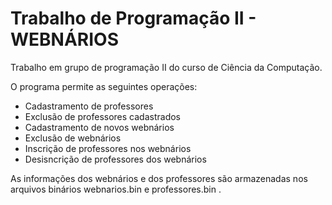 # Trabalho de Programação II - WEBNÁRIOS
Trabalho em grupo de programação II  do curso de Ciência da Computação.

O programa permite as seguintes operações:

- Cadastramento de professores
- Exclusão de professores cadastrados
- Cadastramento de novos webnários
- Exclusão de webnários
- Inscrição de professores nos webnários
- Desisncrição de professores dos webnários

As informações dos webnários e dos professores são armazenadas nos arquivos binários webnarios.bin e professores.bin .
